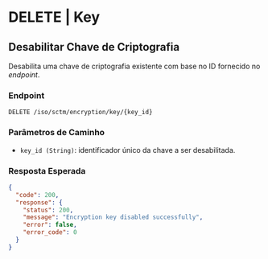 # DELETE | Key

## Desabilitar Chave de Criptografia

Desabilita uma chave de criptografia existente com base no ID fornecido no *endpoint*.

### Endpoint

```
DELETE /iso/sctm/encryption/key/{key_id}
```

### Parâmetros de Caminho

* `key_id (String)`: identificador único da chave a ser desabilitada.

### Resposta Esperada

```json
{
  "code": 200,
  "response": {
    "status": 200,
    "message": "Encryption key disabled successfully",
    "error": false,
    "error_code": 0
  }
}
```